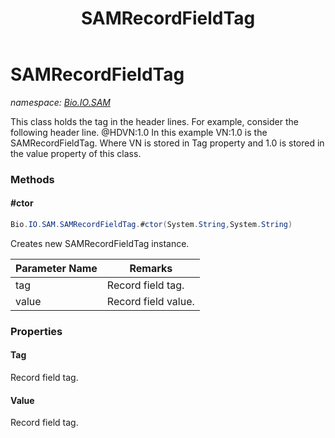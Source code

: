 ﻿---
title: SAMRecordFieldTag
---

# SAMRecordFieldTag
_namespace: [Bio.IO.SAM](N-Bio.IO.SAM.html)_

This class holds the tag in the header lines.
 For example, consider the following header line.
 @HDVN:1.0
 In this example VN:1.0 is the SAMRecordFieldTag.
 Where VN is stored in Tag property and 1.0 is stored 
 in the value property of this class.

### Methods

#### #ctor
```csharp
Bio.IO.SAM.SAMRecordFieldTag.#ctor(System.String,System.String)
```
Creates new SAMRecordFieldTag instance.

|Parameter Name|Remarks|
|--------------|-------|
|tag|Record field tag.|
|value|Record field value.|




### Properties

#### Tag
Record field tag.
#### Value
Record field tag.

